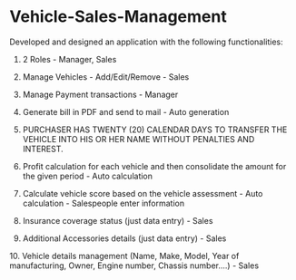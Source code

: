 # Vehicle-Sales-Management
Developed and designed an application with the following functionalities: 

1. 2 Roles - Manager, Sales 

2. ﻿﻿﻿Manage Vehicles - Add/Edit/Remove - Sales 

3. Manage Payment transactions - Manager 

4. ﻿﻿﻿Generate bill in PDF and send to mail - Auto generation 

5. PURCHASER HAS TWENTY (20) CALENDAR DAYS TO TRANSFER THE VEHICLE INTO HIS OR HER NAME WITHOUT PENALTIES AND INTEREST. 

6. Profit calculation for each vehicle and then consolidate the amount for the given period - Auto calculation 

7. Calculate vehicle score based on the vehicle assessment - Auto calculation - Salespeople enter information 

8. ﻿﻿﻿Insurance coverage status (just data entry) - Sales 

9. Additional Accessories details (just data entry) - Sales 

﻿﻿﻿10. Vehicle details management (Name, Make, Model, Year of manufacturing, Owner, Engine number, Chassis number....) - Sales 
